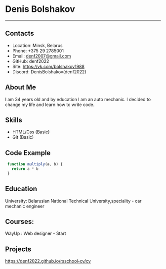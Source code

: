 

# Denis Bolshakov
---

## Contacts
- Location: Minsk, Belarus
- Phone: +375 29 2785001
- Email: denf2007@gmail.com
- GitHub: denf2022
- Site: https://vk.com/bolshakov1988
- Discord: DenisBolshakov(denf2022)

## About Me

I am 34 years old and by education I am an auto mechanic. I decided to change my life and learn how to write code.


## Skills
- HTML/Css (Basic)
- Git (Basic)

## Code Example

```javascript
 function multiply(a, b) {
   return a * b
 }
 ```


## Education
University: Belarusian National Technical University,speciality - car mechanic engineer


## Courses:
WayUp : Web designer - Start

## Projects
https://denf2022.github.io/rsschool-cv/cv
